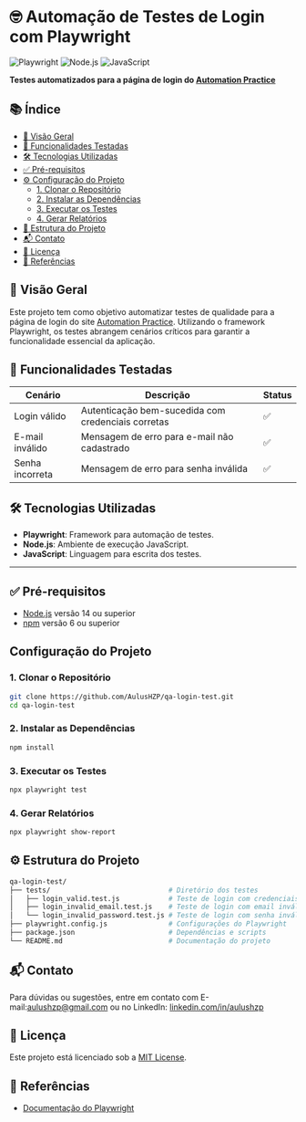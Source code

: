 # 🤓 Automação de Testes de Login com Playwright
![Playwright](https://img.shields.io/badge/Playwright-2E8B57?style=for-the-badge&logo=playwright&logoColor=white)
![Node.js](https://img.shields.io/badge/Node.js-339933?style=for-the-badge&logo=nodedotjs&logoColor=white)
![JavaScript](https://img.shields.io/badge/JavaScript-F7DF1E?style=for-the-badge&logo=javascript&logoColor=black)

**Testes automatizados para a página de login do [Automation Practice](http://automationpractice.pl/index.php?controller=authentication&back=my-account)**


## 📚 Índice

- [🌟 Visão Geral](#-visão-geral)
- [🧩 Funcionalidades Testadas](#-funcionalidades-testadas)
- [🛠 Tecnologias Utilizadas](#-tecnologias-utilizadas)
- [✅ Pré-requisitos](#-pré-requisitos)
- [⚙️ Configuração do Projeto](#️-configuração-do-projeto)
  - [1. Clonar o Repositório](#1-clonar-o-repositório)
  - [2. Instalar as Dependências](#2-instalar-as-dependências)
  - [3. Executar os Testes](#3-executar-os-testes)
  - [4. Gerar Relatórios](#4-gerar-relatórios)
- [📁 Estrutura do Projeto](#-estrutura-do-projeto)
- [📬 Contato](#-contato)
- [📄 Licença](#-licença)
- [🔗 Referências](#-referências)


## 🌟 Visão Geral
Este projeto tem como objetivo automatizar testes de qualidade para a página de login do site [Automation Practice](http://www.automationpractice.pl/index.php?controller=authentication&back=my-account). Utilizando o framework Playwright, os testes abrangem cenários críticos para garantir a funcionalidade essencial da aplicação.

## 🧩 Funcionalidades Testadas
| Cenário                   | Descrição                                                                 | Status |
|---------------------------|---------------------------------------------------------------------------|--------|
| Login válido              | Autenticação bem-sucedida com credenciais corretas                        | ✅     |
| E-mail inválido           | Mensagem de erro para e-mail não cadastrado                               | ✅     |
| Senha incorreta           | Mensagem de erro para senha inválida                                      | ✅     |

## 🛠 Tecnologias Utilizadas
- **Playwright**: Framework para automação de testes.
- **Node.js**: Ambiente de execução JavaScript.
- **JavaScript**: Linguagem para escrita dos testes.

---

## ✅ Pré-requisitos

- [Node.js](https://nodejs.org/) versão 14 ou superior
- [npm](https://www.npmjs.com/) versão 6 ou superior


## Configuração do Projeto

### 1. Clonar o Repositório
```bash
git clone https://github.com/AulusHZP/qa-login-test.git
cd qa-login-test
```
### 2. Instalar as Dependências
```bash
npm install  
```
### 3. Executar os Testes
```bash
npx playwright test  
```
### 4. Gerar Relatórios
```bash
npx playwright show-report
```

## ⚙️ Estrutura do Projeto

```bash
qa-login-test/
├── tests/                             # Diretório dos testes
│   ├── login_valid.test.js            # Teste de login com credenciais válidas
│   ├── login_invalid_email.test.js    # Teste de login com email inválido
│   └── login_invalid_password.test.js # Teste de login com senha inválida
├── playwright.config.js               # Configurações do Playwright
├── package.json                       # Dependências e scripts
└── README.md                          # Documentação do projeto
```

## 📬 Contato

Para dúvidas ou sugestões, entre em contato com E-mail:[aulushzp@gmail.com](mailto:aulushzp@gmail.com) ou no LinkedIn: [linkedin.com/in/aulushzp](https://www.linkedin.com/in/aulushzp)

## 📄 Licença

Este projeto está licenciado sob a [MIT License](LICENSE).

## 🔗 Referências

- [Documentação do Playwright](https://playwright.dev/docs/intro)
